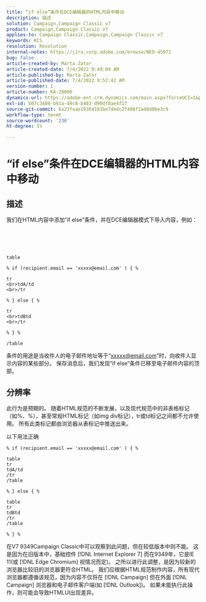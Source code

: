 ```yaml
---
title: “if else”条件在DCE编辑器的HTML内容中移动
description: 描述
solution: Campaign,Campaign Classic v7
product: Campaign,Campaign Classic v7
applies-to: Campaign Classic,Campaign,Campaign Classic v7
keywords: KCS
resolution: Resolution
internal-notes: https://jira.corp.adobe.com/browse/NEO-45972
bug: false
article-created-by: Marta Zator
article-created-date: 7/4/2022 9:49:04 AM
article-published-by: Marta Zator
article-published-date: 7/4/2022 9:52:42 AM
version-number: 1
article-number: KA-20006
dynamics-url: https://adobe-ent.crm.dynamics.com/main.aspx?forceUCI=1&pagetype=entityrecord&etn=knowledgearticle&id=9d9f6384-7efb-ec11-82e5-000d3a5a3540
exl-id: b07c3486-b91a-49c8-b403-d90df8ae4f17
source-git-commit: 6a23faae10364181be7dedc2f408f2ad8d8be3c9
workflow-type: tm+mt
source-wordcount: '236'
ht-degree: 1%

---
```


# “if else”条件在DCE编辑器的HTML内容中移动

## 描述

我们在HTML内容中添加“if else”条件，并在DCE编辑器模式下导入内容，例如：<br><br> <br><br><br>

```
table

% if (recipient.email == 'xxxxx@email.com' ) { %

tr
<br>tdA/td
<br>/tr

% } else { %

tr
<br>tdBtd
<br>/tr

% } %

/table
```


条件的用途是当收件人的电子邮件地址等于“xxxxx@email.com”时，向收件人显示内容的某些部分。 保存消息后，我们发现“if else”条件已移至电子邮件内容的顶部。


## 分辨率


此行为是预期的。 随着HTML规范的不断发展，以及现代规范中的非表格标记（如%、%），甚至常规HTML标记（如img div标记），tr或td标记之间都不允许使用。 所有此类标记都由浏览器从表标记中推送出来。

以下用法正确

```
% if (recipient.email == 'xxxxx@email.com' ) { %

table
tr
tdA/td
/tr
/table

% } else { %

table
tr
tdBtd
/tr
/table

% } %
```

在V7 9349Campaign Classic中可以观察到此问题，但在较低版本中则不能。 这是因为在旧版本中，基础控件 [!DNL Internet Explorer 7] 而在9349年，它是IE 11(或 [!DNL Edge Chromium] 视情况而定)。 之所以进行此调整，是因为较新的浏览器比较旧的浏览器更符合HTML。 我们应根据HTML规范制作内容，所有现代浏览器都遵循该规范，因为内容不仅将在 [!DNL Campaign] 但在外面 [!DNL Campaign] 浏览器和电子邮件客户端(如 [!DNL Outlook])。 如果未能执行此操作，则可能会导致HTMLUI出现差异。
